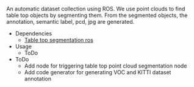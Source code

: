An automatic dataset collection using ROS. We use point clouds to find table top objects by segmenting them. From the segmented objects, the annotation, semantic label, pcd, jpg are generated.
* Dependencies
   * [Table top segmentation ros](https://github.com/mhwasil/tabletop_pointcloud_segmentation_ros)
* Usage
    * ToDo
* ToDo
    * Add node for triggering table top point cloud segmentation node
    * Add code generator for generating VOC and KITTI dataset annotation
